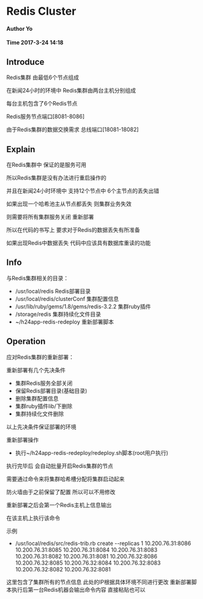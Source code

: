 # Redis Cluster
#### Author Yo
#### Time 2017-3-24 14:18
## Introduce
Redis集群 由最低6个节点组成

在新闻24小时的环境中 Redis集群由两台主机分别组成

每台主机包含了6个Redis节点

Redis服务节点端口[8081-8086]

由于Redis集群的数据交换需求 总线端口[18081-18082]

## Explain
在Redis集群中 保证的是服务可用

所以Redis集群是没有办法进行重启操作的

并且在新闻24小时环境中 支持12个节点中 6个主节点的丢失出错

如果出现一个哈希池主从节点都丢失 则集群业务失效

则需要将所有集群服务关闭 重新部署

所以在代码的书写上 要求对于Redis的数据丢失有所准备

如果出现Redis中数据丢失 代码中应该具有数据库重读的功能


## Info
与Redis集群相关的目录：
* /usr/local/redis Redis部署目录
* /usr/local/redis/clusterConf 集群配置信息
* /usr/lib/ruby/gems/1.8/gems/redis-3.2.2 集群ruby插件
* /storage/redis 集群持续化文件目录
* ~/h24app-redis-redeploy 重新部署脚本

## Operation
应对Redis集群的重新部署：

重新部署有几个先决条件
* 集群Redis服务全部关闭
* 保留Redis部署目录(基础目录)
* 删除集群配置信息
* 集群ruby插件lib/下删除
* 集群持续化文件删除

以上先决条件保证部署的环境

重新部署操作
* 执行~/h24app-redis-redeploy/redeploy.sh脚本(root用户执行)

执行完毕后 会自动批量开启Redis集群的节点

需要通过命令来将集群哈希槽分配将集群启动起来

防火墙由于之前保留了配置 所以可以不用修改

重新部署之后会第一个Redis主机上信息输出

在该主机上执行该命令

示例
* /usr/local/redis/src/redis-trib.rb create --replicas 1 10.200.76.31:8086 10.200.76.31:8085 10.200.76.31:8084 10.200.76.31:8083 10.200.76.31:8082 10.200.76.31:8081 10.200.76.32:8086 10.200.76.32:8085 10.200.76.32:8084 10.200.76.32:8083 10.200.76.32:8082 10.200.76.32:8081

这里包含了集群所有的节点信息 此处的IP根据具体环境不同进行更改 重新部署脚本执行后第一台Redis机器会输出命令内容 直接粘贴也可以